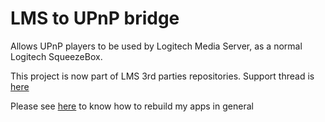 # LMS to UPnP bridge
Allows UPnP players to be used by Logitech Media Server, as a normal Logitech SqueezeBox. 

This project is now part of LMS 3rd parties repositories. Support thread is [here](https://forums.slimdevices.com/showthread.php?103728-Announce-UPnPBridge-integrate-UPnP-DLNA-players-with-LMS-(squeeze2upnp))

Please see [here](https://github.com/philippe44/cross-compiling/blob/master/README.md#organizing-submodules--packages) to know how to rebuild my apps in general 
